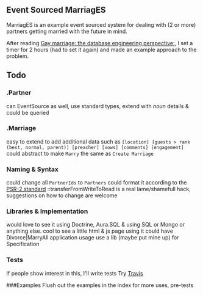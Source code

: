 ## Event Sourced MarriagES
MarriagES is an example event sourced system for dealing with (2 or more) partners getting married with the future in mind.

After reading [Gay marriage: the database engineering perspective:](http://qntm.org/gay), I set a timer for 2 hours (had to set it again) and made an example approach to the problem.

## Todo 

### .Partner
can EventSource as well, use standard types, extend with *noun* details & could be queried

### .Marriage
easy to extend to add additional data such as ```[location] [guests > rank (best, normal, parent)] [preacher] [vows] [comments] [engagement]```
could abstract to make ```Marry``` the same as ```Create Marriage```

### Naming & Syntax
could change all ```PartnerIds``` to ```Partners```
could format it according to the [PSR-2 standard](http://www.php-fig.org/psr/psr-2/)
::transferFromWriteToRead is a real lame/shamefull hack, suggestions on how to change are welcome

### Libraries & Implementation
would love to see it using Doctrine, Aura.SQL & using SQL or Mongo or anything else.
cool to see a little html & js page using it
could have Divorce|MarryAll application usage
use a lib (maybe put mine up) for Specification

### Tests
If people show interest in this, I'll write tests
Try [Travis](travis-ci.org)

###Examples
Flush out the examples in the index for more uses, pre-tests
